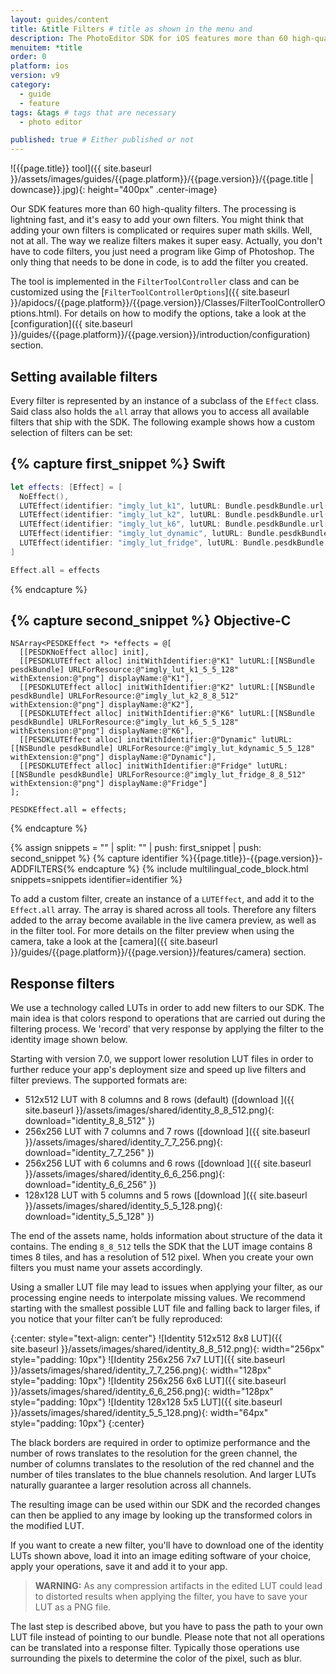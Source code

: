 ```yaml
---
layout: guides/content
title: &title Filters # title as shown in the menu and
description: The PhotoEditor SDK for iOS features more than 60 high-quality filters with lightning fast processing. Learn how to easily add your own custom filters.
menuitem: *title
order: 0
platform: ios
version: v9
category:
  - guide
  - feature
tags: &tags # tags that are necessary
  - photo editor

published: true # Either published or not
---
```


![{{page.title}} tool]({{ site.baseurl }}/assets/images/guides/{{page.platform}}/{{page.version}}/{{page.title | downcase}}.jpg){: height="400px" .center-image}

Our SDK features more than 60 high-quality filters. The processing is lightning fast, and it's easy to add your own filters.
You might think that adding your own filters is complicated or requires super math skills.
Well, not at all. The way we realize filters makes it super easy. Actually, you don't have to code filters,
you just need a program like Gimp of Photoshop. The only thing that needs to be done in code, is to add the filter you created.

The tool is implemented in the `FilterToolController` class and can be customized using the [`FilterToolControllerOptions`]({{ site.baseurl }}/apidocs/{{page.platform}}/{{page.version}}/Classes/FilterToolControllerOptions.html). For details on how to modify the options, take a look at the [configuration]({{ site.baseurl }}/guides/{{page.platform}}/{{page.version}}/introduction/configuration) section.

## Setting available filters

Every filter is represented by an instance of a subclass of the `Effect` class. Said class also holds the `all` array that allows you to access all available filters that ship with the SDK.
The following example shows how a custom selection of filters can be set:

{% capture first_snippet %}
Swift
---
```swift
let effects: [Effect] = [
  NoEffect(),
  LUTEffect(identifier: "imgly_lut_k1", lutURL: Bundle.pesdkBundle.url(forResource: "imgly_lut_k1_5_5_128", withExtension: "png"), displayName: "K1"),
  LUTEffect(identifier: "imgly_lut_k2", lutURL: Bundle.pesdkBundle.url(forResource: "imgly_lut_k2_8_8_512", withExtension: "png"), displayName: "K2"),
  LUTEffect(identifier: "imgly_lut_k6", lutURL: Bundle.pesdkBundle.url(forResource: "imgly_lut_k6_5_5_128", withExtension: "png"), displayName: "K6"),
  LUTEffect(identifier: "imgly_lut_dynamic", lutURL: Bundle.pesdkBundle.url(forResource: "imgly_lut_kdynamic_5_5_128", withExtension: "png"), displayName: "Dynamic"),
  LUTEffect(identifier: "imgly_lut_fridge", lutURL: Bundle.pesdkBundle.url(forResource: "imgly_lut_fridge_8_8_512", withExtension: "png"), displayName: "Fridge")
]

Effect.all = effects
```
{% endcapture %}

{% capture second_snippet %}
Objective-C
---
```objc
NSArray<PESDKEffect *> *effects = @[
  [[PESDKNoEffect alloc] init],
  [[PESDKLUTEffect alloc] initWithIdentifier:@"K1" lutURL:[[NSBundle pesdkBundle] URLForResource:@"imgly_lut_k1_5_5_128" withExtension:@"png"] displayName:@"K1"],
  [[PESDKLUTEffect alloc] initWithIdentifier:@"K2" lutURL:[[NSBundle pesdkBundle] URLForResource:@"imgly_lut_k2_8_8_512" withExtension:@"png"] displayName:@"K2"],
  [[PESDKLUTEffect alloc] initWithIdentifier:@"K6" lutURL:[[NSBundle pesdkBundle] URLForResource:@"imgly_lut_k6_5_5_128" withExtension:@"png"] displayName:@"K6"],
  [[PESDKLUTEffect alloc] initWithIdentifier:@"Dynamic" lutURL:[[NSBundle pesdkBundle] URLForResource:@"imgly_lut_kdynamic_5_5_128" withExtension:@"png"] displayName:@"Dynamic"],
  [[PESDKLUTEffect alloc] initWithIdentifier:@"Fridge" lutURL:[[NSBundle pesdkBundle] URLForResource:@"imgly_lut_fridge_8_8_512" withExtension:@"png"] displayName:@"Fridge"]
];

PESDKEffect.all = effects;
```
{% endcapture %}

{% assign snippets = "" | split: "" | push: first_snippet | push: second_snippet %}
{% capture identifier %}{{page.title}}-{{page.version}}-ADDFILTERS{% endcapture %}
{% include multilingual_code_block.html snippets=snippets identifier=identifier %}

To add a custom filter, create an instance of a `LUTEffect`, and add it to the `Effect.all` array. The array is shared across all tools. Therefore any filters added to the array become available in the live camera preview, as well as in the filter tool. For more details on the filter preview when using the camera, take a look at the [camera]({{ site.baseurl }}/guides/{{page.platform}}/{{page.version}}/features/camera) section.

## Response filters
We use a technology called LUTs in order to add new filters to our SDK.
The main idea is that colors respond to operations that are carried out during the filtering process. We 'record' that very response by applying the filter to the identity image shown below.

Starting with version 7.0, we support lower resolution LUT files in order to further reduce your app's deployment size and speed up live filters and filter previews. The supported formats are:

- 512x512 LUT with 8 columns and 8 rows (default) ([download ]({{ site.baseurl }}/assets/images/shared/identity_8_8_512.png){: download="identity_8_8_512" })
- 256x256 LUT with 7 columns and 7 rows ([download ]({{ site.baseurl }}/assets/images/shared/identity_7_7_256.png){: download="identity_7_7_256" })
- 256x256 LUT with 6 columns and 6 rows ([download ]({{ site.baseurl }}/assets/images/shared/identity_6_6_256.png){: download="identity_6_6_256" })
- 128x128 LUT with 5 columns and 5 rows ([download ]({{ site.baseurl }}/assets/images/shared/identity_5_5_128.png){: download="identity_5_5_128" })

The end of the assets name, holds information about structure of the data it contains. The ending `8_8_512` tells the SDK that the LUT image contains 8 times 8 tiles, and has a resolution of 512 pixel.
When you create your own filters you must name your assets accordingly.

Using a smaller LUT file may lead to issues when applying your filter, as our processing engine needs to interpolate missing values. We recommend starting with the smallest possible LUT file and falling back to larger files, if you notice that your filter can’t be fully reproduced:

{:center: style="text-align: center"}
![Identity 512x512 8x8 LUT]({{ site.baseurl }}/assets/images/shared/identity_8_8_512.png){: width="256px" style="padding: 10px"}
![Identity 256x256 7x7 LUT]({{ site.baseurl }}/assets/images/shared/identity_7_7_256.png){: width="128px" style="padding: 10px"}
![Identity 256x256 6x6 LUT]({{ site.baseurl }}/assets/images/shared/identity_6_6_256.png){: width="128px" style="padding: 10px"}
![Identity 128x128 5x5 LUT]({{ site.baseurl }}/assets/images/shared/identity_5_5_128.png){: width="64px" style="padding: 10px"}
{:center}

The black borders are required in order to optimize performance and the number of rows translates to the resolution for the green channel, the number of columns translates to the resolution of the red channel and the number of tiles translates to the blue channels resolution. And larger LUTs naturally guarantee a larger resolution across all channels.

The resulting image can be used within our SDK and the recorded changes can then be applied to any image by looking up the transformed colors in the modified LUT.

If you want to create a new filter, you'll have to download one of the identity LUTs shown above, load it into an image editing software of your choice, apply your operations, save it and add it to your app.

> __WARNING:__ As any compression artifacts in the edited LUT could lead to distorted results when applying the filter, you have to save your LUT as a PNG file.

The last step is described above, but you have to pass the path to your own LUT file instead of pointing to our bundle. Please note that not all operations can be translated into a response filter.
Typically those operations use surrounding the pixels to determine the color of the pixel, such as blur.
